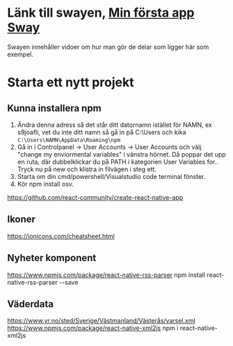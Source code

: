 # Länk till swayen, [Min första app Sway](https://sway.office.com/JumqADCdqGR5BTGT?ref=Link&loc=mysways)
Swayen innehåller vidoer om hur man gör de delar som ligger här som exempel.

# Starta ett nytt projekt
## Kunna installera npm
1. Ändra denna adress så det står ditt datornamn istället för NAMN, ex s9joafli, vet du inte ditt namn så gå in på C:\Users och kika
`C:\Users\NAMN\AppData\Roaming\npm`
2. Gå in i Controlpanel -> User Accounts -> User Accounts och välj "change my enviormental variables" i vänstra hörnet. Då poppar det upp en ruta, där dubbelklickar du på PATH i kategorien User Variables for.. 
Tryck nu på new och klistra in filvägen i steg ett.
3. Starta om din cmd/powershell/Visualstudio code terminal fönster.
4. Kör npm install osv.

https://github.com/react-community/create-react-native-app

## Ikoner
https://ionicons.com/cheatsheet.html

## Nyheter komponent
https://www.npmjs.com/package/react-native-rss-parser
npm install react-native-rss-parser --save

## Väderdata
https://www.yr.no/sted/Sverige/Västmanland/Västerås/varsel.xml
https://www.npmjs.com/package/react-native-xml2js
npm i react-native-xml2js
